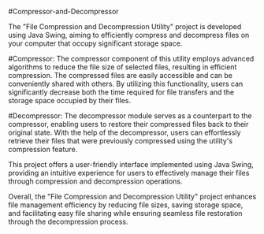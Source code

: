 #Compressor-and-Decompressor

The "File Compression and Decompression Utility" project is developed using Java Swing, aiming to efficiently compress and decompress files on your computer that occupy significant storage space.

#Compressor:
The compressor component of this utility employs advanced algorithms to reduce the file size of selected files, resulting in efficient compression. The compressed files are easily accessible and can be conveniently shared with others. By utilizing this functionality, users can significantly decrease both the time required for file transfers and the storage space occupied by their files.

#Decompressor:
The decompressor module serves as a counterpart to the compressor, enabling users to restore their compressed files back to their original state. With the help of the decompressor, users can effortlessly retrieve their files that were previously compressed using the utility's compression feature.

This project offers a user-friendly interface implemented using Java Swing, providing an intuitive experience for users to effectively manage their files through compression and decompression operations.

Overall, the "File Compression and Decompression Utility" project enhances file management efficiency by reducing file sizes, saving storage space, and facilitating easy file sharing while ensuring seamless file restoration through the decompression process.
